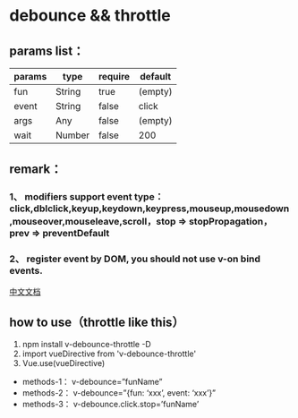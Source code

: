 # debounce && throttle
## params list：
| params | type | require | default | 
| ------ | ------ | ------ | ------ |
| fun | String | true | (empty) |
| event | String | false | click |
| args | Any | false | (empty) |
| wait | Number | false | 200 |
## remark：
### 1、	modifiers support event type：click,dblclick,keyup,keydown,keypress,mouseup,mousedown,mouseover,mouseleave,scroll，stop => stopPropagation，prev => preventDefault
### 2、	register event by DOM, you should not use v-on bind events.
[中文文档](https://www.cnblogs.com/gerry2019/p/11962009.html)
## how to use（throttle like this）
1. npm install v-debounce-throttle -D
2. import vueDirective from 'v-debounce-throttle'
3. Vue.use(vueDirective)
- methods-1：
	v-debounce=”funName”
- methods-2：
	v-debounce=”{fun: ‘xxx’, event: ‘xxx’}”
- methods-3：
	v-debounce.click.stop=’funName’

